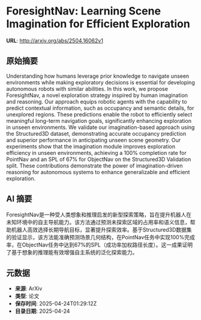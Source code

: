 # ForesightNav: Learning Scene Imagination for Efficient Exploration

**URL**: http://arxiv.org/abs/2504.16062v1

## 原始摘要

Understanding how humans leverage prior knowledge to navigate unseen
environments while making exploratory decisions is essential for developing
autonomous robots with similar abilities. In this work, we propose
ForesightNav, a novel exploration strategy inspired by human imagination and
reasoning. Our approach equips robotic agents with the capability to predict
contextual information, such as occupancy and semantic details, for unexplored
regions. These predictions enable the robot to efficiently select meaningful
long-term navigation goals, significantly enhancing exploration in unseen
environments. We validate our imagination-based approach using the Structured3D
dataset, demonstrating accurate occupancy prediction and superior performance
in anticipating unseen scene geometry. Our experiments show that the
imagination module improves exploration efficiency in unseen environments,
achieving a 100% completion rate for PointNav and an SPL of 67% for ObjectNav
on the Structured3D Validation split. These contributions demonstrate the power
of imagination-driven reasoning for autonomous systems to enhance generalizable
and efficient exploration.


## AI 摘要

ForesightNav是一种受人类想象和推理启发的新型探索策略，旨在提升机器人在未知环境中的自主导航能力。该方法通过预测未探索区域的占用率和语义信息，帮助机器人高效选择长期导航目标，显著提升探索效率。基于Structured3D数据集的验证显示，该方法能准确预测场景几何结构，在PointNav任务中实现100%完成率，在ObjectNav任务中达到67%的SPL（成功率加权路径长度）。这一成果证明了基于想象的推理能有效增强自主系统的泛化探索能力。

## 元数据

- **来源**: ArXiv
- **类型**: 论文
- **保存时间**: 2025-04-24T01:29:12Z
- **目录日期**: 2025-04-24
